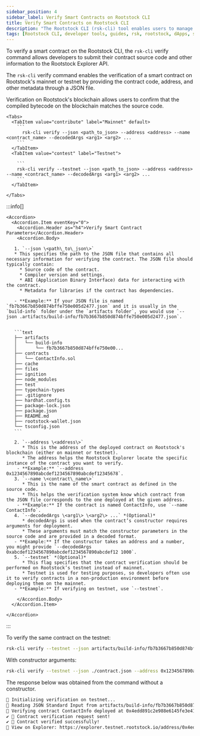 ```yaml
---
sidebar_position: 4
sidebar_label: Verify Smart Contracts on Rootstock CLI
title: Verify Smart Contracts on Rootstock CLI
description: "The Rootstock CLI (rsk-cli) tool enables users to manage wallets, check balances, send transactions, verify smart contracts and interact with smart contracts on the Rootstock blockchain - a Bitcoin sidechain designed for smart contracts. It supports both mainnet and testnet environments."
tags: [Rootstock CLI, developer tools, guides, rsk, rootstock, dApps, smart contracts, solidity, dev-environments]
---
```


To verify a smart contract on the Rootstock CLI, the `rsk-cli` verify command allows developers to submit their contract source code and other information to the Rootstock Explorer API.

The `rsk-cli` verify command enables the verification of a smart contract on Rootstock's mainnet or testnet by providing the contract code, address, and other metadata through a JSON file.

Verification on Rootstock's blockchain allows users to confirm that the compiled bytecode on the blockchain matches the source code.

````mdx-code-block
<Tabs>
  <TabItem value="contribute" label="Mainnet" default>
    ```
      rsk-cli verify --json <path_to_json> --address <address> --name <contract_name> --decodedArgs <arg1> <arg2> ...
    ```
  </TabItem>
  <TabItem value="contest" label="Testnet">

    ```
    rsk-cli verify --testnet --json <path_to_json> --address <address> --name <contract_name> --decodedArgs <arg1> <arg2> ...
    ```
  </TabItem>

</Tabs>
````

:::info[]
````mdx-code-block
<Accordion>
  <Accordion.Item eventKey="0">
    <Accordion.Header as="h4">Verify Smart Contract Parameters</Accordion.Header>
    <Accordion.Body>

   1. `--json \<path\_to\_json\>`
   * This specifies the path to the JSON file that contains all necessary information for verifying the contract. The JSON file should typically contain:
     * Source code of the contract.
     * Compiler version and settings.
     * ABI (Application Binary Interface) data for interacting with the contract.
     * Metadata for libraries if the contract has dependencies.

   - **Example:** If your JSON file is named `fb7b3667b850d874bffe750e005d2477.json` and it is usually in the `build-info` folder under the `artifacts folder`, you would use `--json .artifacts/build-info/fb7b3667b850d874bffe750e005d2477.json`.


   ```text
   ├── artifacts
   │   └── build-info
   │       └── fb7b3667b850d874bffe750e00...
   ├── contracts
   │   └── ContactInfo.sol
   ├── cache
   ├── files
   ├── ignition
   ├── node_modules
   ├── test
   ├── typechain-types
   ├── .gitignore
   ├── hardhat.config.ts
   ├── package-lock.json
   ├── package.json
   ├── README.md
   ├── rootstock-wallet.json
   └── tsconfig.json
   ```

   2. `--address \<address\>`
      * This is the address of the deployed contract on Rootstock's blockchain (either on mainnet or testnet).
      * The address helps the Rootstock Explorer locate the specific instance of the contract you want to verify.
    - **Example:** `--address 0x1234567890abcdef1234567890abcdef12345678`.
   3. `--name \<contract\_name\>`
      * This is the name of the smart contract as defined in the source code.
      * This helps the verification system know which contract from the JSON file corresponds to the one deployed at the given address.
    - **Example:** If the contract is named ContactInfo, use `--name ContactInfo`.
   4. `--decodedArgs \<arg1\> \<arg2\> ...` *(Optional)*
      * decodedArgs is used when the contract’s constructor requires arguments for deployment.
      * These arguments must match the constructor parameters in the source code and are provided in a decoded format.
   - **Example:** If the constructor takes an address and a number, you might provide `--decodedArgs 0xabcdef1234567890abcdef1234567890abcdef12 1000`.
   5. `--testnet` *(Optional)*
      * This flag specifies that the contract verification should be performed on Rootstock’s testnet instead of mainnet.
      * Testnet is used for testing purposes, so developers often use it to verify contracts in a non-production environment before deploying them on the mainnet.
   - **Example:** If verifying on testnet, use `--testnet`.

    </Accordion.Body>
  </Accordion.Item>

</Accordion>
````
:::

To verify the same contract on the testnet:

```bash
rsk-cli verify --testnet --json artifacts/build-info/fb7b3667b850d874bffe750e005d2477.json --address 0x4edd891c2e988e6145fe3e418c652ee33ebab9ae --name ContactInfo
```

With constructor arguments:

```bash
rsk-cli verify --testnet --json ./contract.json --address 0x1234567890abcdef1234567890abcdef12345678 --name MyToken --decodedArgs 0xabcdef1234567890abcdef1234567890abcdef12 1000
```

The response below was obtained from the command without a constructor.

```bash
🔧 Initializing verification on testnet...
📄 Reading JSON Standard Input from artifacts/build-info/fb7b3667b850d874bffe750e005d2477.json...
🔎 Verifying contract ContactInfo deployed at 0x4edd891c2e988e6145fe3e418c652ee33ebab9ae..
✔ 🎉 Contract verification request sent!
✔ 📜 Contract verified successfully!
🔗 View on Explorer: https://explorer.testnet.rootstock.io/address/0x4edd891c2e988e6145fe3e418c652ee33ebab9ae
```
